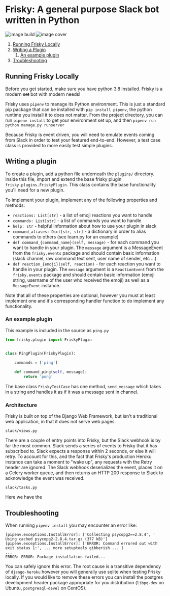 # Frisky: A general purpose Slack bot written in Python
![image build](https://api.travis-ci.org/zachtib/Frisky.svg?branch=master)
![image cover](https://codecov.io/gh/zachtib/Frisky/branch/master/graph/badge.svg)

1. [Running Frisky Locally](#running-frisky-locally)
2. [Writing a Plugin](#writing-a-plugin)
   1. [An example plugin](#an-example-plugin)
3. [Troubleshooting](#troubleshooting)

## Running Frisky Locally
Before you get started, make sure you have python 3.8 installed.  Frisky is a modern ~~cat~~ bot with modern needs!

Frisky uses `pipenv` to manage its Python environment. This is just a standard pip package that can be installed with
`pip install pipenv`, the python runtime you install it to does not matter.  From the project directory, you can run
`pipenv install` to get your environment set up, and then `pipenv run python manage.py runserver`

Because Frisky is event driven, you will need to emulate events coming from Slack in order to test your featured
end-to-end. However, a test case class is provided to more easily test simple plugins.

## Writing a plugin
To create a plugin, add a python file underneath the `plugins/` directory. Inside this file, import and extend the base
frisky plugin `frisky.plugins.FriskyPlugin`.  This class contains the base functionality you'll need for a new plugin.

To implement your plugin, implement any of the following properties and methods:

* `reactions: List[str]` - a list of emoji reactions you want to handle
* `commands: List[str]` - a list of commands you want to handle
* `help: str` - helpful information about how to use your plugin in slack
* `command_aliases: Dict[str, str]` - a dictionary in order to alias commands to others (see learn.py for an example)
* `def command_{command_name}(self, message)` - for each command you want to handle in your plugin. The `message`
   argument is a MessageEvent from the `frisky.events` package and should contain basic information (slack channel, raw
   command text sent, user name of sender, etc ...)
* `def reaction_{emoji}(self, reaction)` - for each reaction you want to handle in your plugin. The `message` argument
   is a `ReactionEvent` from the `frisky.events` package and should contain basic information (emoji string, username of
   the user who received the emoji) as well as a `MessageEvent` instance.            

Note that all of these properties are optional, however you must at least implement one and it's corresponding handler
function to do implement any functionality.                  

### An example plugin
This example is included in the source as `ping.py`

```python
from frisky.plugin import FriskyPlugin


class PingPlugin(FriskyPlugin):
    
    commands = ['ping']

    def command_ping(self, message):
        return 'pong'
```

The base class `FriskyTestCase` has one method, `send_message` which takes in a string and handles it as if it was a
message sent in channel.

### Architecture

Frisky is built on top of the Django Web Framework, but isn't a traditional web application, in that it does not serve web pages.

`slack/views.py`

There are a couple of entry points into Frisky, but the Slack webhook is by far the most common. Slack sends a series of events to
Frisky that it has subscribed to. Slack expects a response within 2 seconds, or else it will retry. To account for this, and the fact
that Frisky's production Heroku instance can take a moment to "wake up", any requests with the Retry header are ignored. The Slack
webhook deserializes the event, places it on a Celery worker queue, and then returns an HTTP 200 response to Slack to acknowledge
the event was received.

`slack/tasks.py`

Here we have the 

## Troubleshooting
When running `pipenv install` you may encounter an error like:
```
[pipenv.exceptions.InstallError]: ['Collecting psycopg2==2.8.4', '  Using cached psycopg2-2.8.4.tar.gz (377 kB)']
[pipenv.exceptions.InstallError]: ['ERROR: Command errored out with exit status 1:', ... more setuptools gibberish ... ]
...
ERROR: ERROR: Package installation failed...
```
You can safely ignore this error.  The root cause is a transitive dependency of `django-heroku` however you will
generally use sqlite when testing Frisky locally.  If you would like to remove these errors you can install the 
postgres development header package appropriate for you distribution (`libpq-dev` on Ubuntu, `postgresql-devel` on
CentOS).

